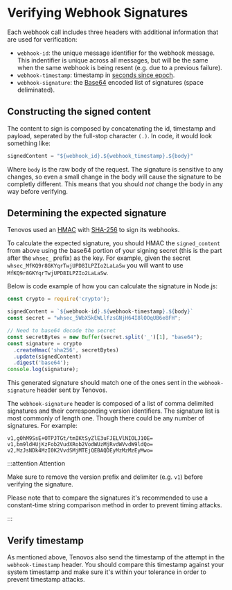 # Verifying Webhook Signatures

Each webhook call includes three headers with additional information that are used for verification:

- `webhook-id`: the unique message identifier for the webhook message.  This indentifier is unique across all messages, but will be the same when the same webhook is being resent (e.g. due to a previous failure).
- `webhook-timestamp`: timestamp in [seconds since epoch](https://en.wikipedia.org/wiki/Unix_time).
- `webhook-signature`: the [Base64](https://en.wikipedia.org/wiki/Base64) encoded list of signatures (space deliminated).


## Constructing the signed content

The content to sign is composed by concatenating the id, timestamp and payload, seperated by the full-stop character `(.)`.  In code, it would look something like:

```js
signedContent = "${webhook_id}.${webhook_timestamp}.${body}"
```

Where `body` is the raw body of the request.  The signature is sensitive to any changes, so even a small change in the body will cause the signature to be completly different.  This means that you should *not* change the body in any way before verifying.

## Determining the expected signature

Tenovos used an [HMAC](https://en.wikipedia.org/wiki/HMAC) with [SHA-256](https://en.wikipedia.org/wiki/SHA-2) to sign its webhooks.

To calculate the expected signature, you should HMAC the `signed_content` from above using the base64 portion of your signing secret (this is the part after the `whsec_` prefix) as the key.  For example, given the secret `whsec_MfKQ9r8GKYqrTwjUPD8ILPZIo2LaLaSw` you will want to use `MfKQ9r8GKYqrTwjUPD8ILPZIo2LaLaSw`.

Below is code example of how you can calculate the signature in Node.js:

```js
const crypto = require('crypto');

signedContent = `${webhook-id}.${webhook-timestamp}.${body}`
const secret = "whsec_5WbX5kEWLlfzsGNjH64I8lOOqUB6e8FH";

// Need to base64 decode the secret
const secretBytes = new Buffer(secret.split('_')[1], "base64");
const signature = crypto
  .createHmac('sha256', secretBytes)
  .update(signedContent)
  .digest('base64');
console.log(signature);
```

This generated signature should match one of the ones sent in the `webhook-signature` header sent by Tenovos.

The `webhook-signature` header is composed of a list of comma delimited signatures and their corresponding version identifiers.  The signature list is most commonly of length one.  Though there could be any number of signatures.  For example:

```
v1,g0hM9SsE+OTPJTGt/tmIKtSyZlE3uFJELVlNIOLJ1OE= v1,bm9ldHUjKzFob2VudXRob2VodWUzMjRvdWVvdW9ldQo= v2,MzJsNDk4MzI0K2VvdSMjMTEjQEBAQDEyMzMzMzEyMwo=
```
:::attention Attention

Make sure to remove the version prefix and delimiter (e.g. `v1`) before verifying the signature.

Please note that to compare the signatures it's recommended to use a constant-time string comparison method in order to prevent timing attacks.

:::

## Verify timestamp

As mentioned above, Tenovos also send the timestamp of the attempt in the `webhook-timestamp` header.  You should compare this timestamp against your system timestamp and make sure it's within your tolerance in order to prevent timestamp attacks.